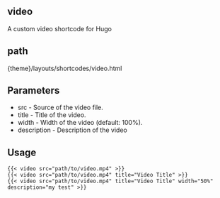 ## video

A custom video shortcode for Hugo

## path

{theme}/layouts/shortcodes/video.html

## Parameters

- src - Source of the video file.
- title - Title of the video.
- width - Width of the video (default: 100%).
- description - Description of the video

## Usage

```
{{< video src="path/to/video.mp4" >}}
{{< video src="path/to/video.mp4" title="Video Title" >}}
{{< video src="path/to/video.mp4" title="Video Title" width="50%" description="my test" >}}
```
